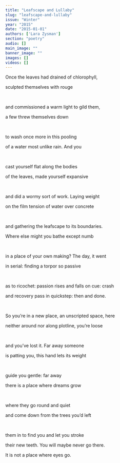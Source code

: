 ```yaml
---
title: "Leafscape and Lullaby"
slug: "leafscape-and-lullaby"
issue: "Winter"
year: "2015"
date: "2015-01-01"
authors: ['Lara Zysman']
section: "poetry"
audio: []
main_image: ""
banner_image: ""
images: []
videos: []
---
```

Once the leaves had drained of chlorophyll,

 sculpted themselves with rouge

  

 and commissioned a warm light to gild them,

 a few threw themselves down

  

 to wash once more in this pooling

 of a water most unlike rain. And you

  

 cast yourself flat along the bodies

 of the leaves, made yourself expansive

  

 and did a wormy sort of work. Laying weight

 on the film tension of water over concrete 

  

 and gathering the leafscape to its boundaries.

 Where else might you bathe except numb

  

 in a place of your own making? The day, it went

 in serial: finding a torpor so passive

  

 as to ricochet: passion rises and falls on cue: crash

 and recovery pass in quickstep: then and done.

  

 So you’re in a new place, an unscripted space, here

 neither around nor along plotline, you’re loose

  

 and you’ve lost it. Far away someone

 is patting you, this hand lets its weight

  

 guide you gentle: far away 

 there is a place where dreams grow

  

 where they go round and quiet

 and come down from the trees you’d left 

  

 them in to find you and let you stroke

 their new teeth. You will maybe never go there.

 It is not a place where eyes go. 

  

